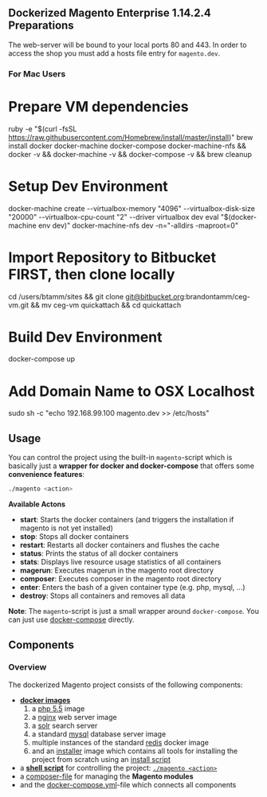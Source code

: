 
## Dockerized Magento Enterprise 1.14.2.4 Preparations

The web-server will be bound to your local ports 80 and 443. In order to access the shop you must add a hosts file entry for `magento.dev`.

### For Mac Users

# Prepare VM dependencies
ruby -e "$(curl -fsSL https://raw.githubusercontent.com/Homebrew/install/master/install)"
brew install docker docker-machine docker-compose docker-machine-nfs && docker -v && docker-machine -v && docker-compose -v && brew cleanup

# Setup Dev Environment
docker-machine create --virtualbox-memory "4096" --virtualbox-disk-size "20000" --virtualbox-cpu-count "2" --driver virtualbox dev
eval "$(docker-machine env dev)"
docker-machine-nfs dev -n="-alldirs -maproot=0"

# Import Repository to Bitbucket FIRST, then clone locally
cd /users/btamm/sites && git clone git@bitbucket.org:brandontamm/ceg-vm.git && mv ceg-vm quickattach && cd quickattach

# Build Dev Environment
docker-compose up

# Add Domain Name to OSX Localhost
sudo sh -c "echo 192.168.99.100 magento.dev >> /etc/hosts"

## Usage

You can control the project using the built-in `magento`-script which is basically just a **wrapper for docker and docker-compose** that offers some **convenience features**:

```bash
./magento <action>
```

**Available Actons**

- **start**: Starts the docker containers (and triggers the installation if magento is not yet installed)
- **stop**: Stops all docker containers
- **restart**: Restarts all docker containers and flushes the cache
- **status**: Prints the status of all docker containers
- **stats**: Displays live resource usage statistics of all containers
- **magerun**: Executes magerun in the magento root directory
- **composer**: Executes composer in the magento root directory
- **enter**: Enters the bash of a given container type (e.g. php, mysql, ...)
- **destroy**: Stops all containers and removes all data

**Note**: The `magento`-script is just a small wrapper around `docker-compose`. You can just use [docker-compose](https://docs.docker.com/compose/) directly.

## Components

### Overview

The dockerized Magento project consists of the following components:

- **[docker images](docker-images)**
  1. a [php 5.5](docker-images/php/5.5/Dockerfile) image
  2. a [nginx](docker-images/nginx/Dockerfile) web server image
  3. a [solr](docker-images/solr/Dockerfile) search server
  4. a standard [mysql](https://registry.hub.docker.com/_/mysql/) database server image
  5. multiple instances of the standard [redis](https://registry.hub.docker.com/_/redis/) docker image
  6. and an [installer](docker-images/installer/Dockerfile) image which contains all tools for installing the project from scratch using an [install script](docker-images/installer/bin/install.sh)
- a **[shell script](magento)** for controlling the project: [`./magento <action>`](magento)
- a [composer-file](composer.json) for managing the **Magento modules**
- and the [docker-compose.yml](docker-compose.yml)-file which connects all components

